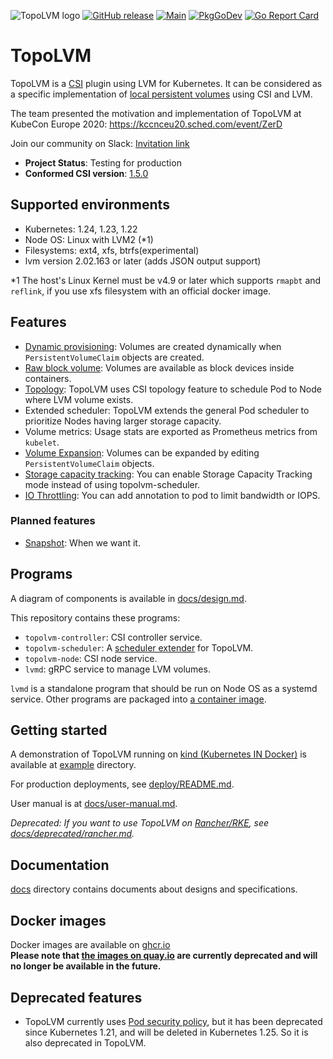 ![TopoLVM logo](./docs/img/TopoLVM_logo.svg)
[![GitHub release](https://img.shields.io/github/v/release/topolvm/topolvm.svg?maxAge=60)][releases]
[![Main](https://github.com/topolvm/topolvm/workflows/Main/badge.svg)](https://github.com/topolvm/topolvm/actions)
[![PkgGoDev](https://pkg.go.dev/badge/github.com/topolvm/topolvm?tab=overview)](https://pkg.go.dev/github.com/topolvm/topolvm?tab=overview)
[![Go Report Card](https://goreportcard.com/badge/github.com/topolvm/topolvm)](https://goreportcard.com/badge/github.com/topolvm/topolvm)

TopoLVM
=======

TopoLVM is a [CSI][] plugin using LVM for Kubernetes.
It can be considered as a specific implementation of [local persistent volumes](https://kubernetes.io/docs/concepts/storage/volumes/#local) using CSI and LVM.

The team presented the motivation and implementation of TopoLVM at KubeCon Europe 2020: https://kccnceu20.sched.com/event/ZerD

Join our community on Slack: [Invitation link](https://join.slack.com/t/topolvm/shared_invite/zt-zz8dmk6a-OxQO3ovgC_zlUD3WHmMHLw)

- **Project Status**: Testing for production
- **Conformed CSI version**: [1.5.0](https://github.com/container-storage-interface/spec/blob/v1.5.0/spec.md)

Supported environments
----------------------

- Kubernetes: 1.24, 1.23, 1.22
- Node OS: Linux with LVM2 (*1)
- Filesystems: ext4, xfs, btrfs(experimental)
- lvm version 2.02.163 or later (adds JSON output support)

*1 The host's Linux Kernel must be v4.9 or later which supports `rmapbt` and `reflink`, if you use xfs filesystem with an official docker image.

Features
--------

- [Dynamic provisioning](https://kubernetes-csi.github.io/docs/external-provisioner.html): Volumes are created dynamically when `PersistentVolumeClaim` objects are created.
- [Raw block volume](https://kubernetes-csi.github.io/docs/raw-block.html): Volumes are available as block devices inside containers.
- [Topology](https://kubernetes-csi.github.io/docs/topology.html): TopoLVM uses CSI topology feature to schedule Pod to Node where LVM volume exists.
- Extended scheduler: TopoLVM extends the general Pod scheduler to prioritize Nodes having larger storage capacity.
- Volume metrics: Usage stats are exported as Prometheus metrics from `kubelet`.
- [Volume Expansion](https://kubernetes-csi.github.io/docs/volume-expansion.html): Volumes can be expanded by editing `PersistentVolumeClaim` objects.
- [Storage capacity tracking](https://github.com/topolvm/topolvm/tree/main/deploy#storage-capacity-tracking): You can enable Storage Capacity Tracking mode instead of using topolvm-scheduler.
- [IO Throttling](https://github.com/topolvm/topolvm/tree/main/deploy#io-throttling): You can add annotation to pod to limit bandwidth or IOPS.

### Planned features

- [Snapshot](https://kubernetes-csi.github.io/docs/snapshot-restore-feature.html): When we want it.

Programs
--------

A diagram of components is available in [docs/design.md](docs/design.md#diagram).

This repository contains these programs:

- `topolvm-controller`: CSI controller service.
- `topolvm-scheduler`: A [scheduler extender](https://github.com/kubernetes/design-proposals-archive/blob/main/scheduling/scheduler_extender.md) for TopoLVM.
- `topolvm-node`: CSI node service.
- `lvmd`: gRPC service to manage LVM volumes.

`lvmd` is a standalone program that should be run on Node OS as a systemd service.
Other programs are packaged into [a container image](https://github.com/orgs/topolvm/packages).

Getting started
---------------

A demonstration of TopoLVM running on [kind (Kubernetes IN Docker)][kind] is available at [example](example/) directory.

For production deployments, see [deploy/README.md](./deploy/README.md).

User manual is at [docs/user-manual.md](docs/user-manual.md).

_Deprecated: If you want to use TopoLVM on [Rancher/RKE](https://rancher.com/docs/rke/latest/en/), see [docs/deprecated/rancher.md](docs/deprecated/rancher.md)._

Documentation
-------------

[docs](docs/) directory contains documents about designs and specifications.

Docker images
-------------

Docker images are available on [ghcr.io](https://github.com/orgs/topolvm/packages)  
**Please note that [the images on quay.io](https://quay.io/organization/topolvm) are currently deprecated and will no longer be available in the future.**

[releases]: https://github.com/topolvm/topolvm/releases
[CSI]: https://github.com/container-storage-interface/spec
[kind]: https://github.com/kubernetes-sigs/kind

Deprecated features
-------------------

- TopoLVM currently uses [Pod security policy](https://kubernetes.io/docs/concepts/policy/pod-security-policy/), but it has been deprecated since Kubernetes 1.21, and will be deleted in Kubernetes 1.25. So it is also deprecated in TopoLVM.
